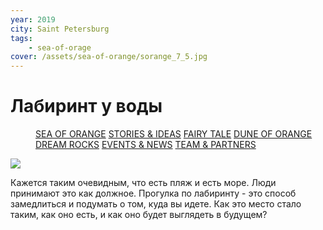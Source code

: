 ```yaml
---
year: 2019
city: Saint Petersburg
tags:
    - sea-of-orage
cover: /assets/sea-of-orange/sorange_7_5.jpg
---
```


# Лабиринт у воды

<Menu>
<a href="/sea-of-orange">SEA OF ORANGE</a>
<a href="/sea-of-orange/stories-and-ideas">STORIES & IDEAS</a>
<a href="/sea-of-orange/fairytale">FAIRY TALE</a>
<a href="/sea-of-orange/dune-of-orange">DUNE OF ORANGE</a>
<a href="/sea-of-orange/dreamrocks">DREAM ROCKS</a>
<a href="/sea-of-orange/events-and-news">EVENTS & NEWS</a>
<a href="/sea-of-orange/team-and-partners">TEAM & PARTNERS</a>
</Menu>

![](/assets/sea-of-orange/sorange_7_5.jpg)

Кажется таким очевидным, что есть пляж и есть море. Люди принимают это как должное. Прогулка по лабиринту - это способ замедлиться и подумать о том, куда вы идете. Как это место стало таким, как оно есть, и как оно будет выглядеть в будущем?
